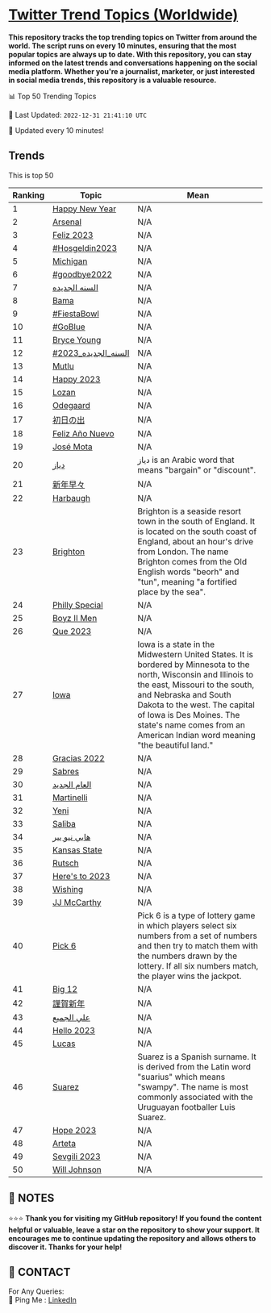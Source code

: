 [Twitter Trend Topics (Worldwide)](https://github.com/ErcinDedeoglu/Twitter-Trend-Topics)
==========

**This repository tracks the top trending topics on Twitter from around the world. 
The script runs on every 10 minutes, ensuring that the most popular topics are always up to date. 
With this repository, you can stay informed on the latest trends and conversations happening on the social media platform. 
Whether you're a journalist, marketer, or just interested in social media trends, this repository is a valuable resource.**


📊 Top 50 Trending Topics

📆 Last Updated: `2022-12-31 21:41:10 UTC`

🔧 Updated every 10 minutes!


## Trends

This is top 50

| Ranking | Topic | Mean |
| ------- | ------------ | ------------ |
| 1 | [Happy New Year](http://twitter.com/search?q=Happy+New+Year) | N/A |
| 2 | [Arsenal](http://twitter.com/search?q=Arsenal) | N/A |
| 3 | [Feliz 2023](http://twitter.com/search?q=Feliz+2023) | N/A |
| 4 | [#Hosgeldin2023](http://twitter.com/search?q=%23Hosgeldin2023) | N/A |
| 5 | [Michigan](http://twitter.com/search?q=Michigan) | N/A |
| 6 | [#goodbye2022](http://twitter.com/search?q=%23goodbye2022) | N/A |
| 7 | [السنه الجديده](http://twitter.com/search?q=%d8%a7%d9%84%d8%b3%d9%86%d9%87+%d8%a7%d9%84%d8%ac%d8%af%d9%8a%d8%af%d9%87) | N/A |
| 8 | [Bama](http://twitter.com/search?q=Bama) | N/A |
| 9 | [#FiestaBowl](http://twitter.com/search?q=%23FiestaBowl) | N/A |
| 10 | [#GoBlue](http://twitter.com/search?q=%23GoBlue) | N/A |
| 11 | [Bryce Young](http://twitter.com/search?q=Bryce+Young) | N/A |
| 12 | [#السنه_الجديده_2023](http://twitter.com/search?q=%23%d8%a7%d9%84%d8%b3%d9%86%d9%87_%d8%a7%d9%84%d8%ac%d8%af%d9%8a%d8%af%d9%87_2023) | N/A |
| 13 | [Mutlu](http://twitter.com/search?q=Mutlu) | N/A |
| 14 | [Happy 2023](http://twitter.com/search?q=Happy+2023) | N/A |
| 15 | [Lozan](http://twitter.com/search?q=Lozan) | N/A |
| 16 | [Odegaard](http://twitter.com/search?q=Odegaard) | N/A |
| 17 | [初日の出](http://twitter.com/search?q=%e5%88%9d%e6%97%a5%e3%81%ae%e5%87%ba) | N/A |
| 18 | [Feliz Año Nuevo](http://twitter.com/search?q=Feliz+A%c3%b1o+Nuevo) | N/A |
| 19 | [José Mota](http://twitter.com/search?q=Jos%c3%a9+Mota) | N/A |
| 20 | [دياز](http://twitter.com/search?q=%d8%af%d9%8a%d8%a7%d8%b2) | دياز is an Arabic word that means "bargain" or "discount". |
| 21 | [新年早々](http://twitter.com/search?q=%e6%96%b0%e5%b9%b4%e6%97%a9%e3%80%85) | N/A |
| 22 | [Harbaugh](http://twitter.com/search?q=Harbaugh) | N/A |
| 23 | [Brighton](http://twitter.com/search?q=Brighton) | Brighton is a seaside resort town in the south of England. It is located on the south coast of England, about an hour's drive from London. The name Brighton comes from the Old English words "beorh" and "tun", meaning "a fortified place by the sea". |
| 24 | [Philly Special](http://twitter.com/search?q=Philly+Special) | N/A |
| 25 | [Boyz II Men](http://twitter.com/search?q=Boyz+II+Men) | N/A |
| 26 | [Que 2023](http://twitter.com/search?q=Que+2023) | N/A |
| 27 | [Iowa](http://twitter.com/search?q=Iowa) | Iowa is a state in the Midwestern United States. It is bordered by Minnesota to the north, Wisconsin and Illinois to the east, Missouri to the south, and Nebraska and South Dakota to the west. The capital of Iowa is Des Moines. The state's name comes from an American Indian word meaning "the beautiful land." |
| 28 | [Gracias 2022](http://twitter.com/search?q=Gracias+2022) | N/A |
| 29 | [Sabres](http://twitter.com/search?q=Sabres) | N/A |
| 30 | [العام الجديد](http://twitter.com/search?q=%d8%a7%d9%84%d8%b9%d8%a7%d9%85+%d8%a7%d9%84%d8%ac%d8%af%d9%8a%d8%af) | N/A |
| 31 | [Martinelli](http://twitter.com/search?q=Martinelli) | N/A |
| 32 | [Yeni](http://twitter.com/search?q=Yeni) | N/A |
| 33 | [Saliba](http://twitter.com/search?q=Saliba) | N/A |
| 34 | [هابي نيو يير](http://twitter.com/search?q=%d9%87%d8%a7%d8%a8%d9%8a+%d9%86%d9%8a%d9%88+%d9%8a%d9%8a%d8%b1) | N/A |
| 35 | [Kansas State](http://twitter.com/search?q=Kansas+State) | N/A |
| 36 | [Rutsch](http://twitter.com/search?q=Rutsch) | N/A |
| 37 | [Here's to 2023](http://twitter.com/search?q=Here%27s+to+2023) | N/A |
| 38 | [Wishing](http://twitter.com/search?q=Wishing) | N/A |
| 39 | [JJ McCarthy](http://twitter.com/search?q=JJ+McCarthy) | N/A |
| 40 | [Pick 6](http://twitter.com/search?q=Pick+6) | Pick 6 is a type of lottery game in which players select six numbers from a set of numbers and then try to match them with the numbers drawn by the lottery. If all six numbers match, the player wins the jackpot. |
| 41 | [Big 12](http://twitter.com/search?q=Big+12) | N/A |
| 42 | [謹賀新年](http://twitter.com/search?q=%e8%ac%b9%e8%b3%80%e6%96%b0%e5%b9%b4) | N/A |
| 43 | [علي الجميع](http://twitter.com/search?q=%d8%b9%d9%84%d9%8a+%d8%a7%d9%84%d8%ac%d9%85%d9%8a%d8%b9) | N/A |
| 44 | [Hello 2023](http://twitter.com/search?q=Hello+2023) | N/A |
| 45 | [Lucas](http://twitter.com/search?q=Lucas) | N/A |
| 46 | [Suarez](http://twitter.com/search?q=Suarez) | Suarez is a Spanish surname. It is derived from the Latin word "suarius" which means "swampy". The name is most commonly associated with the Uruguayan footballer Luis Suarez. |
| 47 | [Hope 2023](http://twitter.com/search?q=Hope+2023) | N/A |
| 48 | [Arteta](http://twitter.com/search?q=Arteta) | N/A |
| 49 | [Sevgili 2023](http://twitter.com/search?q=Sevgili+2023) | N/A |
| 50 | [Will Johnson](http://twitter.com/search?q=Will+Johnson) | N/A |




## 📝 NOTES

⭐⭐⭐ **Thank you for visiting my GitHub repository! If you found the content helpful or valuable, leave a star on the repository to show your support. It encourages me to continue updating the repository and allows others to discover it. Thanks for your help!**

## 📨 CONTACT

 For Any Queries:  
            🏓 Ping Me : [LinkedIn](https://www.linkedin.com/in/ercindedeoglu/)